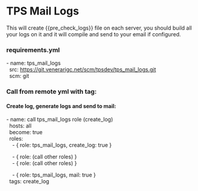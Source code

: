 
# TPS Mail Logs

This will create {{pre_check_logs}} file on each server, you should build all your logs on it and it will compile and send to your email if configured.

### requirements.yml
\- name: tps_mail_logs <br>
  &nbsp;&nbsp;src: https://git.venerarigc.net/scm/tpsdev/tps_mail_logs.git <br>
  &nbsp;&nbsp;scm: git <br>
  
### Call from remote yml with tag:  

#### Create log, generate logs and send to mail:
\- name: call tps_mail_logs role (create_log) <br>
   &nbsp;&nbsp;hosts: all <br>
   &nbsp;&nbsp;become: true <br>
   &nbsp;&nbsp;roles: <br>
   &nbsp;&nbsp;&nbsp;&nbsp;\- { role: tps_mail_logs, create_log: true }  <br>
   
   &nbsp;&nbsp;&nbsp;&nbsp;\- { role: (call other roles) }  <br>
   &nbsp;&nbsp;&nbsp;&nbsp;\- { role: (call other roles) }  <br>
   
   &nbsp;&nbsp;&nbsp;&nbsp;\- { role: tps_mail_logs, mail: true }  <br>
   &nbsp;&nbsp;tags: create_log <br>
